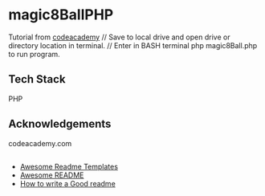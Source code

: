 # magic8BallPHP
Tutorial from [codeacademy](www.codecademy.com)
// 
Save to local drive and open drive or directory location in terminal.
// 
Enter in BASH terminal
php magic8Ball.php to run program. 

## Tech Stack
PHP

## Acknowledgements
codeacademy.com

## 
 - [Awesome Readme Templates](https://awesomeopensource.com/project/elangosundar/awesome-README-templates)
 - [Awesome README](https://github.com/matiassingers/awesome-readme)
 - [How to write a Good readme](https://bulldogjob.com/news/449-how-to-write-a-good-readme-for-your-github-project)
